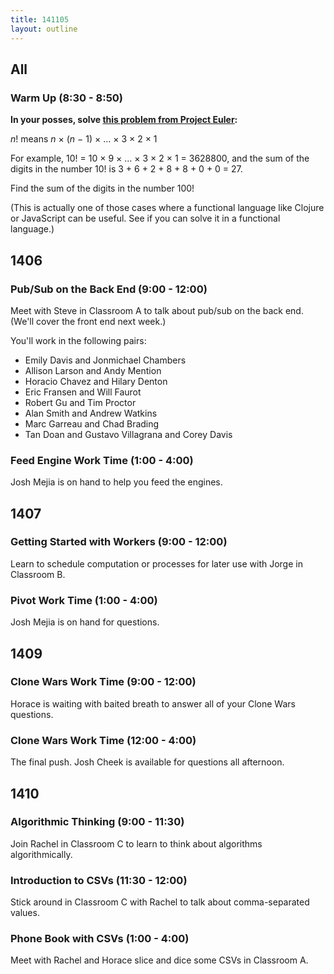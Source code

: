 ```yaml
---
title: 141105
layout: outline
---
```


## All

### Warm Up (8:30 - 8:50)

**In your posses, solve [this problem from Project Euler][pe]:**

*n*! means *n* × (*n* − 1) × ... × 3 × 2 × 1

For example, 10! = 10 × 9 × ... × 3 × 2 × 1 = 3628800,
and the sum of the digits in the number 10! is 3 + 6 + 2 + 8 + 8 + 0 + 0 = 27.

Find the sum of the digits in the number 100!

(This is actually one of those cases where a functional language like Clojure or JavaScript can be useful. See if you can solve it in a functional language.)

[pe]: https://projecteuler.net/problem=20

## 1406

### Pub/Sub on the Back End (9:00 - 12:00)

Meet with Steve in Classroom A to talk about pub/sub on the back end. (We'll cover the front end next week.)

You'll work in the following pairs:

* Emily Davis and Jonmichael Chambers
* Allison Larson and Andy Mention
* Horacio Chavez and Hilary Denton
* Eric Fransen and Will Faurot
* Robert Gu and Tim Proctor
* Alan Smith and Andrew Watkins
* Marc Garreau and Chad Brading
* Tan Doan and Gustavo Villagrana and Corey Davis

### Feed Engine Work Time (1:00 - 4:00)

Josh Mejia is on hand to help you feed the engines.

## 1407

### Getting Started with Workers (9:00 - 12:00)

Learn to schedule computation or processes for later use with Jorge in Classroom B.

### Pivot Work Time (1:00 - 4:00)

Josh Mejia is on hand for questions.

## 1409

### Clone Wars Work Time (9:00 - 12:00)

Horace is waiting with baited breath to answer all of your Clone Wars questions.

### Clone Wars Work Time (12:00 - 4:00)

The final push. Josh Cheek is available for questions all afternoon.

## 1410

### Algorithmic Thinking (9:00 - 11:30)

Join Rachel in Classroom C to learn to think about algorithms algorithmically.

### Introduction to CSVs (11:30 - 12:00)

Stick around in Classroom C with Rachel to talk about comma-separated values.

### Phone Book with CSVs (1:00 - 4:00)

Meet with Rachel and Horace slice and dice some CSVs in Classroom A.

